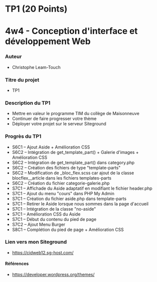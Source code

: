 # TP1 (20 Points)

# 4w4 - Conception d'interface et développement Web

### Auteur
- Christophe Leam-Touch
### Titre du projet
- TP1

### Description du TP1
- Mettre en valeur le programme TIM du collège de Maisonneuve
- Continuer de faire progresser votre thème
- Déployer votre projet sur le serveur Siteground

### Progrès du TP1
- S6C1 – Ajout Aside + Amélioration CSS
- S6C2 – Intégration de get_template_part() + Galerie d'images + Amélioration CSS
- S6C2 – Intégration de get_template_part() dans category.php
- S6C2 – Création des fichiers de type "template-parts"
- S6C2 – Modification de _bloc_flex.scss car ajout de la classe blocflex__article dans les fichiers templates-parts
- S6C2 – Création du fichier categorie-galerie.php
- S7C1 – Affichade du Aside adaptatif en modifiant le fichier header.php
- S7C1 – Ajout du menu "cours" dans PHP My Admin
- S7C1 – Création du fichier aside.php dans template-parts
- S7C1 – Retirer le Aside lorsque nous sommes dans la page d'accueil
- S7C1 – Intégration de la classe "no-aside"
- S7C1 – Amélioration CSS du Aside
- S7C1 – Début du contenu du pied de page
- S7C2 – Ajout Menu Burger
- S8C1 – Complétion du pied de page + Amélioration CSS

### Lien vers mon Siteground
- https://cidweb12.sg-host.com/

#### Références
- https://developer.wordpress.org/themes/